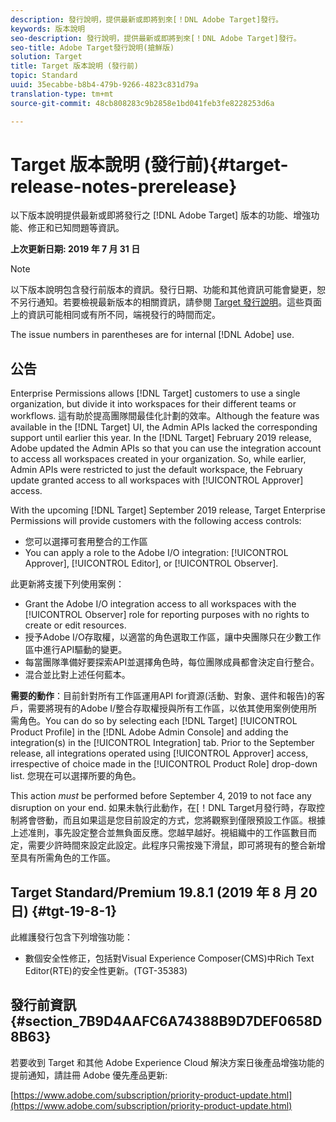 ```yaml
---
description: 發行說明，提供最新或即將到來[！DNL Adobe Target]發行。
keywords: 版本說明
seo-description: 發行說明，提供最新或即將到來[！DNL Adobe Target]發行。
seo-title: Adobe Target發行說明(搶鮮版)
solution: Target
title: Target 版本說明 (發行前)
topic: Standard
uuid: 35ecabbe-b8b4-479b-9266-4823c831d79a
translation-type: tm+mt
source-git-commit: 48cb808283c9b2858e1bd041feb3fe8228253d6a

---
```



# Target 版本說明 (發行前){#target-release-notes-prerelease}

以下版本說明提供最新或即將發行之 [!DNL Adobe Target] 版本的功能、增強功能、修正和已知問題等資訊。

**上次更新日期: 2019 年 7 月 31 日**

>[!NOTE]
>
>以下版本說明包含發行前版本的資訊。發行日期、功能和其他資訊可能會變更，恕不另行通知。若要檢視最新版本的相關資訊，請參閱 [Target 發行說明](release-notes.md)。這些頁面上的資訊可能相同或有所不同，端視發行的時間而定。
>
>The issue numbers in parentheses are for internal [!DNL Adobe] use.

## 公告

Enterprise Permissions allows [!DNL Target] customers to use a single organization, but divide it into workspaces for their different teams or workflows. 這有助於提高團隊間最佳化計劃的效率。Although the feature was available in the [!DNL Target] UI, the Admin APIs lacked the corresponding support until earlier this year. In the [!DNL Target] February 2019 release, Adobe updated the Admin APIs so that you can use the integration account to access all workspaces created in your organization. So, while earlier, Admin APIs were restricted to just the default workspace, the February update granted access to all workspaces with [!UICONTROL Approver] access.

With the upcoming [!DNL Target] September 2019 release, Target Enterprise Permissions will provide customers with the following access controls:

* 您可以選擇可套用整合的工作區
* You can apply a role to the Adobe I/O integration: [!UICONTROL Approver], [!UICONTROL Editor], or [!UICONTROL Observer].

此更新將支援下列使用案例：

* Grant the Adobe I/O integration access to all workspaces with the [!UICONTROL Observer] role for reporting purposes with no rights to create or edit resources.
* 授予Adobe I/O存取權，以適當的角色選取工作區，讓中央團隊只在少數工作區中進行API驅動的變更。
* 每當團隊準備好要探索API並選擇角色時，每位團隊成員都會決定自行整合。
* 混合並比對上述任何藍本。

**需要的動作**：目前針對所有工作區運用API for資源(活動、對象、選件和報告)的客戶，需要將現有的Adobe I/整合存取權授與所有工作區，以依其使用案例使用所需角色。You can do so by selecting each [!DNL Target] [!UICONTROL Product Profile] in the [!DNL Adobe Admin Console] and adding the integration(s) in the [!UICONTROL Integration] tab. Prior to the September release, all integrations operated using [!UICONTROL Approver] access, irrespective of choice made in the [!UICONTROL Product Role] drop-down list. 您現在可以選擇所要的角色。

This action *must* be performed before September 4, 2019 to not face any disruption on your end. 如果未執行此動作，在[！DNL Target月發行時，存取控制將會啓動，而且如果這是您目前設定的方式，您將觀察到僅限預設工作區。根據上述准則，事先設定整合並無負面反應。您越早越好。視組織中的工作區數目而定，需要少許時間來設定此設定。此程序只需按幾下滑鼠，即可將現有的整合新增至具有所需角色的工作區。

## Target Standard/Premium 19.8.1 (2019 年 8 月 20 日) {#tgt-19-8-1}

此維護發行包含下列增強功能：

* 數個安全性修正，包括對Visual Experience Composer(CMS)中Rich Text Editor(RTE)的安全性更新。(TGT-35383)

## 發行前資訊 {#section_7B9D4AAFC6A74388B9D7DEF0658D8B63}

若要收到 Target 和其他 Adobe Experience Cloud 解決方案日後產品增強功能的提前通知，請註冊 Adobe 優先產品更新:

[https://www.adobe.com/subscription/priority-product-update.html](https://www.adobe.com/subscription/priority-product-update.html)
